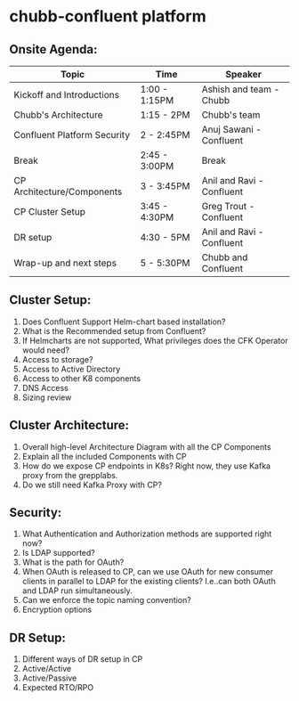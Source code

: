 # chubb-confluent platform


## Onsite Agenda:

| Topic |  Time  | Speaker |
| --- |  ---  | --- |
| Kickoff and Introductions|  1:00 - 1:15PM  | Ashish and team - Chubb|
| Chubb's Architecture|  1:15 - 2PM  | Chubb's team |
| Confluent Platform Security |  2 - 2:45PM  | Anuj Sawani - Confluent |
| Break |  2:45 - 3:00PM  | Break |
| CP Architecture/Components |  3 - 3:45PM  | Anil and Ravi - Confluent |
| CP Cluster Setup |  3:45 - 4:30PM  | Greg Trout - Confluent |
| DR setup |  4:30 - 5PM  |  Anil and Ravi - Confluent  |
| Wrap-up and next steps |  5 - 5:30PM  |  Chubb and Confluent|



## Cluster Setup:
1. Does Confluent Support Helm-chart based installation?
2. What is the Recommended setup from Confluent?
3. If Helmcharts are not supported, What privileges does the CFK Operator would need?
4. Access to storage?
5. Access to Active Directory
6. Access to other K8 components
7. DNS Access
8. Sizing review

## Cluster Architecture:
1. Overall high-level Architecture Diagram with all the CP Components
2. Explain all the included Components with CP
3. How do we expose CP endpoints in K8s? Right now, they use Kafka proxy from the grepplabs.
4. Do we still need Kafka Proxy with CP?

## Security:
1. What Authentication and Authorization methods are supported right now?
2. Is LDAP supported?
3. What is the path for OAuth? 
4. When OAuth is released to CP, can we use OAuth for new consumer clients in parallel to  LDAP for the existing clients? I.e..can both OAuth and LDAP run simultaneously.
5. Can we enforce the topic naming convention?
6. Encryption options

## DR Setup:
1. Different ways of DR setup in CP
2. Active/Active 
3. Active/Passive
4. Expected RTO/RPO 




